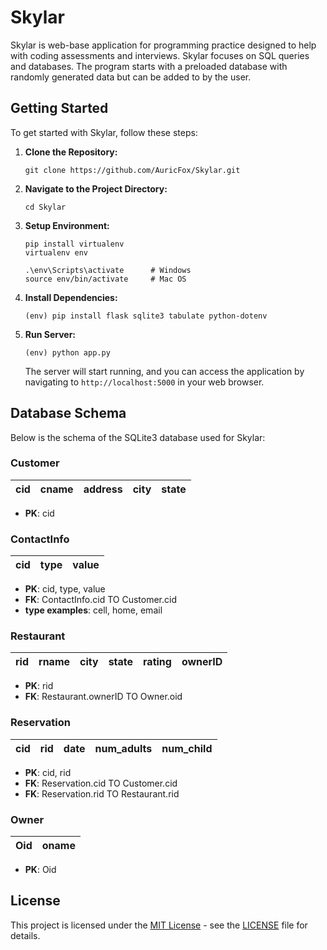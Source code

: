 # Skylar

Skylar is web-base application for programming practice designed to help with coding assessments and interviews. Skylar focuses on SQL queries and databases. The program starts with a preloaded database with randomly generated data but can be added to by the user.

## Getting Started

To get started with Skylar, follow these steps:

1. **Clone the Repository:**
    ```
    git clone https://github.com/AuricFox/Skylar.git
    ```

2. **Navigate to the Project Directory:**
    ```
    cd Skylar
    ```

3. **Setup Environment:**
    ```
    pip install virtualenv  
    virtualenv env

    .\env\Scripts\activate      # Windows
    source env/bin/activate     # Mac OS
    ```

4. **Install Dependencies:**
    ```
    (env) pip install flask sqlite3 tabulate python-dotenv
    ```

5. **Run Server:**
    ```
    (env) python app.py
    ```

    The server will start running, and you can access the application by navigating to `http://localhost:5000` in your web browser.

## Database Schema

Below is the schema of the SQLite3 database used for Skylar:

### Customer

|**cid**|cname |address|city |state|
|:-----:|:----:|:-----:|:---:|:---:|

- **PK**: cid

### ContactInfo

|**cid**|type  |value  |
|:-----:|:----:|:-----:|

- **PK**: cid, type, value
- **FK**: ContactInfo.cid TO Customer.cid
- **type examples**: cell, home, email

### Restaurant

|**rid**|rname |city   |state|rating|ownerID|
|:-----:|:----:|:-----:|:---:|:----:|:-----:|

- **PK**: rid
- **FK**: Restaurant.ownerID TO Owner.oid

### Reservation

|**cid**|rid   |date   |num_adults|num_child|
|:-----:|:----:|:-----:|:--------:|:-------:|

- **PK**: cid, rid
- **FK**: Reservation.cid TO Customer.cid
- **FK**: Reservation.rid TO Restaurant.rid

### Owner

|**Oid**|oname |
|:-----:|:----:|

- **PK**: Oid

## License

This project is licensed under the [MIT License](https://opensource.org/licenses/MIT) - see the [LICENSE](LICENSE) file for details.
